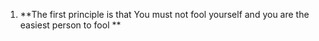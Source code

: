 1. **The first principle is that You must not fool yourself and you are the easiest person to fool **
